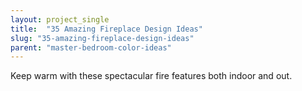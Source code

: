 ```yaml
---
layout: project_single
title:  "35 Amazing Fireplace Design Ideas"
slug: "35-amazing-fireplace-design-ideas"
parent: "master-bedroom-color-ideas"
---
```

Keep warm with these spectacular fire features both indoor and out.